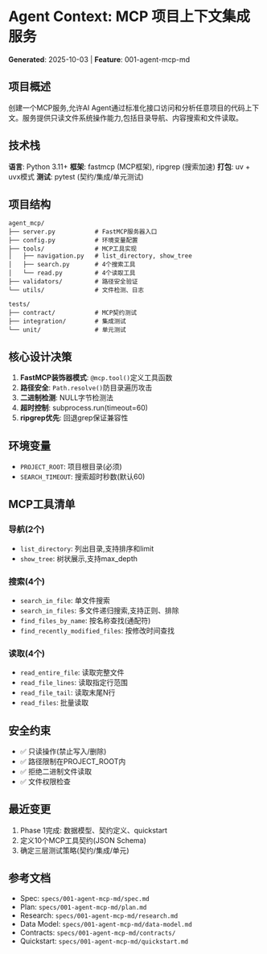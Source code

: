 # Agent Context: MCP 项目上下文集成服务

**Generated**: 2025-10-03 | **Feature**: 001-agent-mcp-md

## 项目概述

创建一个MCP服务,允许AI Agent通过标准化接口访问和分析任意项目的代码上下文。服务提供只读文件系统操作能力,包括目录导航、内容搜索和文件读取。

## 技术栈

**语言**: Python 3.11+
**框架**: fastmcp (MCP框架), ripgrep (搜索加速)
**打包**: uv + uvx模式
**测试**: pytest (契约/集成/单元测试)

## 项目结构

```
agent_mcp/
├── server.py           # FastMCP服务器入口
├── config.py           # 环境变量配置
├── tools/              # MCP工具实现
│   ├── navigation.py   # list_directory, show_tree
│   ├── search.py       # 4个搜索工具
│   └── read.py         # 4个读取工具
├── validators/         # 路径安全验证
└── utils/              # 文件检测、日志

tests/
├── contract/           # MCP契约测试
├── integration/        # 集成测试
└── unit/               # 单元测试
```

## 核心设计决策

1. **FastMCP装饰器模式**: `@mcp.tool()`定义工具函数
2. **路径安全**: `Path.resolve()`防目录遍历攻击
3. **二进制检测**: NULL字节检测法
4. **超时控制**: subprocess.run(timeout=60)
5. **ripgrep优先**: 回退grep保证兼容性

## 环境变量

- `PROJECT_ROOT`: 项目根目录(必须)
- `SEARCH_TIMEOUT`: 搜索超时秒数(默认60)

## MCP工具清单

### 导航(2个)
- `list_directory`: 列出目录,支持排序和limit
- `show_tree`: 树状展示,支持max_depth

### 搜索(4个)
- `search_in_file`: 单文件搜索
- `search_in_files`: 多文件递归搜索,支持正则、排除
- `find_files_by_name`: 按名称查找(通配符)
- `find_recently_modified_files`: 按修改时间查找

### 读取(4个)
- `read_entire_file`: 读取完整文件
- `read_file_lines`: 读取指定行范围
- `read_file_tail`: 读取末尾N行
- `read_files`: 批量读取

## 安全约束

- ✅ 只读操作(禁止写入/删除)
- ✅ 路径限制在PROJECT_ROOT内
- ✅ 拒绝二进制文件读取
- ✅ 文件权限检查

## 最近变更

1. Phase 1完成: 数据模型、契约定义、quickstart
2. 定义10个MCP工具契约(JSON Schema)
3. 确定三层测试策略(契约/集成/单元)

## 参考文档

- Spec: `specs/001-agent-mcp-md/spec.md`
- Plan: `specs/001-agent-mcp-md/plan.md`
- Research: `specs/001-agent-mcp-md/research.md`
- Data Model: `specs/001-agent-mcp-md/data-model.md`
- Contracts: `specs/001-agent-mcp-md/contracts/`
- Quickstart: `specs/001-agent-mcp-md/quickstart.md`
